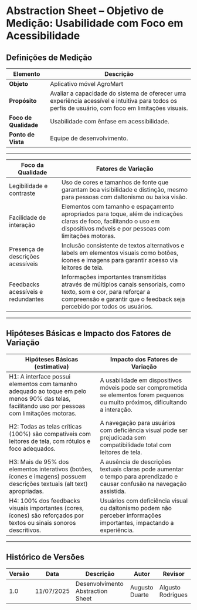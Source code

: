# Abstraction Sheet – Objetivo de Medição: Usabilidade com Foco em Acessibilidade

## Definições de Medição

| Elemento              | Descrição                                                                                                                                   |
|-----------------------|---------------------------------------------------------------------------------------------------------------------------------------------|
| **Objeto**            | Aplicativo móvel AgroMart                                                                                                                  |
| **Propósito**         | Avaliar a capacidade do sistema de oferecer uma experiência acessível e intuitiva para todos os perfis de usuário, com foco em limitações visuais. |
| **Foco de Qualidade** | Usabilidade com ênfase em acessibilidade. |
| **Ponto de Vista**    | Equipe de desenvolvimento.                                                    |

---


| **Foco da Qualidade**                         | **Fatores de Variação**                                                                                          |
|----------------------------------------------|------------------------------------------------------------------------------------------------------------------|
| Legibilidade e contraste                      | Uso de cores e tamanhos de fonte que garantam boa visibilidade e distinção, mesmo para pessoas com daltonismo ou baixa visão. |
| Facilidade de interação                        | Elementos com tamanho e espaçamento apropriados para toque, além de indicações claras de foco, facilitando o uso em dispositivos móveis e por pessoas com limitações motoras. |
| Presença de descrições acessíveis             | Inclusão consistente de textos alternativos e labels em elementos visuais como botões, ícones e imagens para garantir acesso via leitores de tela. |
| Feedbacks acessíveis e redundantes             | Informações importantes transmitidas através de múltiplos canais sensoriais, como texto, som e cor, para reforçar a compreensão e garantir que o feedback seja percebido por todos os usuários. |

----

## Hipóteses Básicas e Impacto dos Fatores de Variação

| **Hipóteses Básicas (estimativa)**                                                                             | **Impacto dos Fatores de Variação**                                                                        |
|----------------------------------------------------------------------------------------------------------------|------------------------------------------------------------------------------------------------------------|
| H1: A interface possui elementos com tamanho adequado ao toque em pelo menos 90% das telas, facilitando uso por pessoas com limitações motoras. | A usabilidade em dispositivos móveis pode ser comprometida se elementos forem pequenos ou muito próximos, dificultando a interação. |
| H2: Todas as telas críticas (100%) são compatíveis com leitores de tela, com rótulos e foco adequados.           | A navegação para usuários com deficiência visual pode ser prejudicada sem compatibilidade total com leitores de tela. |
| H3: Mais de 95% dos elementos interativos (botões, ícones e imagens) possuem descrições textuais (alt text) apropriadas. | A ausência de descrições textuais claras pode aumentar o tempo para aprendizado e causar confusão na navegação assistida. |
| H4: 100% dos feedbacks visuais importantes (cores, ícones) são reforçados por textos ou sinais sonoros descritivos. | Usuários com deficiência visual ou daltonismo podem não perceber informações importantes, impactando a experiência. |

---

## Histórico de Versões

| Versão | Data       | Descrição                                   | Autor                     | Revisor                |
|--------|------------|---------------------------------------------|---------------------------|------------------------|
| 1.0    | 11/07/2025 | Desenvolvimento Abstraction Sheet           | Augusto Duarte            | Algusto Rodrigues      |